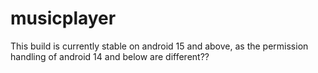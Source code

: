 # musicplayer

This build is currently stable on android 15 and above, as the permission handling of android 14 and below are different??
